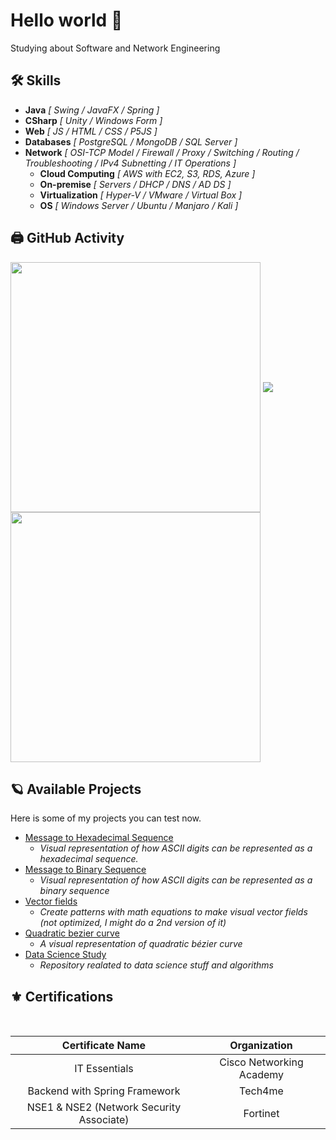 
# Hello world 👋

Studying about Software and Network Engineering

## 🛠 Skills

 - **Java** *[ Swing / JavaFX / Spring ]*
 - **CSharp** *[ Unity / Windows Form ]*
 - **Web** *[ JS / HTML / CSS / P5JS ]*
 - **Databases** *[ PostgreSQL / MongoDB / SQL Server ]*
 - **Network** *[ OSI-TCP Model / Firewall / Proxy / Switching / Routing / Troubleshooting / IPv4 Subnetting / IT Operations ]*
    - **Cloud Computing** *[ AWS with EC2, S3, RDS, Azure ]*
    - **On-premise** *[ Servers / DHCP / DNS / AD DS ]*
    - **Virtualization** *[ Hyper-V / VMware / Virtual Box ]*
    - **OS** *[ Windows Server / Ubuntu / Manjaro / Kali ]*




## 🖨 GitHub Activity

<div>
  <img width=400 align="center" src="https://github-readme-stats.vercel.app/api?username=daviddev16&show_icons=true&theme=ayu-mirage" />
  <img align="center" src="https://github-readme-stats.vercel.app/api/top-langs/?username=daviddev16&layout=compact&hide=css,scss,html&theme=ayu-mirage" />
  <img width=400 align="center" src="https://github-profile-trophy.vercel.app/?username=daviddev16&row=1&theme=onedark" />
</div>

## 🪐 Available Projects

Here is some of my projects you can test now.

- [Message to Hexadecimal Sequence](https://daviddev16.github.io/text2binary-hex?type=hex)
  - *Visual representation of how ASCII digits can be represented as a hexadecimal sequence.*
- [Message to Binary Sequence](https://daviddev16.github.io/text2binary-hex?type=binary)
  - *Visual representation of how ASCII digits can be represented as a binary sequence*
- [Vector fields](https://github.com/daviddev16/vector-fields)
  - *Create patterns with math equations to make visual vector fields (not optimized, I might do a 2nd version of it)*
- [Quadratic bezier curve](https://github.com/daviddev16/quadratic-bezier-p5js)
  - *A visual representation of quadratic bézier curve*
- [Data Science Study](https://github.com/daviddev16/data-science)
  - *Repository realated to data science stuff and algorithms*


## ⚜️ Certifications

<html><br></html>

|             Certificate Name             |       Organization       |
|:----------------------------------------:|:------------------------:|
|               IT Essentials              | Cisco Networking Academy |
|       Backend with Spring Framework      |          Tech4me         |
| NSE1 & NSE2 (Network Security Associate) |         Fortinet         |

<html><br></html>



